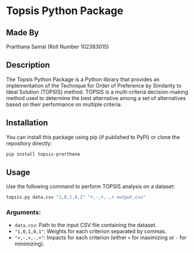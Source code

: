 # Topsis Python Package

## Made By
Prarthana Samal (Roll Number 102383015)

## Description
The Topsis Python Package is a Python library that provides an implementation of the Technique for Order of Preference by Similarity to Ideal Solution (TOPSIS) method. TOPSIS is a multi-criteria decision-making method used to determine the best alternative among a set of alternatives based on their performance on multiple criteria.

## Installation
You can install this package using pip (if published to PyPI) or clone the repository directly:
```bash
pip install topsis-prarthana
```

## Usage
Use the following command to perform TOPSIS analysis on a dataset:

```bash
topsis.py data.csv "1,0,1,0,1" "+,-,+,-,+ output.csv"
```

### Arguments:
- `data.csv`: Path to the input CSV file containing the dataset.
- `"1,0,1,0,1"`: Weights for each criterion separated by commas.
- `"+,-,+,-,+"`: Impacts for each criterion (either `+` for maximizing or `-` for minimizing).


